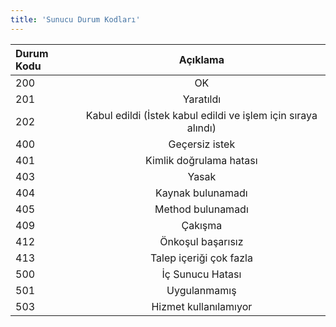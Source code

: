 ```yaml
---
title: 'Sunucu Durum Kodları'
---
```


| Durum Kodu | Açıklama | 
| :-------------------------- | :---------------------------: |
| 200 | OK |
| 201 | Yaratıldı |
| 202 | Kabul edildi (İstek kabul edildi ve işlem için sıraya alındı) |
| 400 | Geçersiz istek |
| 401 | Kimlik doğrulama hatası |
| 403 | Yasak |
| 404 | Kaynak bulunamadı |
| 405 | Method bulunamadı |
| 409 | Çakışma |
| 412 | Önkoşul başarısız |
| 413 | Talep içeriği çok fazla |
| 500 | İç Sunucu Hatası |
| 501 | Uygulanmamış |
| 503 | Hizmet kullanılamıyor |

